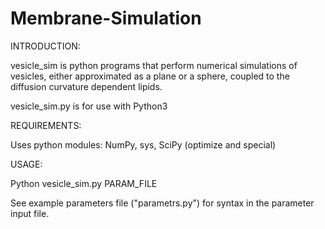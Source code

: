 # Membrane-Simulation

INTRODUCTION:

vesicle_sim is python programs that perform numerical simulations of vesicles, either approximated as a plane or a sphere, coupled to the diffusion curvature dependent lipids.

vesicle_sim.py is for use with Python3

REQUIREMENTS:

Uses python modules: NumPy, sys, SciPy (optimize and special)

USAGE:

Python vesicle_sim.py PARAM_FILE

See example parameters file ("parametrs.py") for syntax in the parameter input file.
